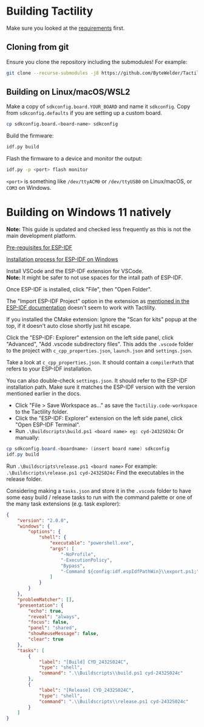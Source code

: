 # Building Tactility

Make sure you looked at the [requirements](requirements.md) first.

## Cloning from git

Ensure you clone the repository including the submodules! For example:

```sh
git clone --recurse-submodules -j8 https://github.com/ByteWelder/Tactility.git
```

## Building on Linux/macOS/WSL2

Make a copy of `sdkconfig.board.YOUR_BOARD` and name it `sdkconfig`. Copy from `sdkconfig.defaults` if you are setting up a custom board.

```sh
cp sdkconfig.board.<board-name> sdkconfig
```

Build the firmware:

```sh
idf.py build
```

Flash the firmware to a device and monitor the output:

```sh
idf.py -p <port> flash monitor
```

`<port>` is something like `/dev/ttyACM0` or `/dev/ttyUSB0` on Linux/macOS, or `COM3` on Windows.

# Building on Windows 11 natively

**Note:** This guide is updated and checked less frequently as this is not the main development platform.

[Pre-requisites for ESP-IDF](https://docs.espressif.com/projects/vscode-esp-idf-extension/en/latest/prerequisites.html)

[Installation process for ESP-IDF on Windows](https://docs.espressif.com/projects/vscode-esp-idf-extension/en/latest/installation.html)

Install VSCode and the ESP-IDF extension for VSCode.<br/>
**Note:** It might be safer to not use spaces for the intall path of ESP-IDF.


Once ESP-IDF is installed, click "File", then "Open Folder".

The "Import ESP-IDF Project" option in the extension as [mentioned in the ESP-IDF documentation](https://docs.espressif.com/projects/vscode-esp-idf-extension/en/latest/startproject.html#esp-idf-existing-esp-idf-project) doesn't seem to work with Tactility.

If you installed the CMake extension: Ignore the "Scan for kits" popup at the top, if it doesn't auto close shortly just hit escape.

Click the "ESP-IDF: Explorer" extension on the left side panel, click "Advanced", "Add .vscode subdirectory files".
This adds the `.vscode` folder to the project with `c_cpp_properties.json`, `launch.json` and `settings.json`.

Take a look at `c_cpp_properties.json`. It should contain a `compilerPath` that refers to your ESP-IDF installation.

You can also double-check `settings.json`. It should refer to the ESP-IDF installation path. Make sure it matches the ESP-IDF version with the version mentioned earlier in the docs.

- Click "File > Save Workspace as..." as save the `Tactiliy.code-workspace` to the Tactility folder.
- Click the "ESP-IDF: Explorer" extension on the left side panel, click "Open ESP-IDF Terminal".
- Run `.\Buildscripts\build.ps1 <board name> eg: cyd-2432S024c`
Or manually: 
```powershell
cp sdkconfig.board.<boardname> (insert board name) sdkconfig
idf.py build
```

Run `.\Buildscripts\release.ps1 <board name>`
For example: `.\Buildscripts\release.ps1 cyd-2432S024c`
Find the executables in the release folder.

Considering making a `tasks.json` and store it in the `.vscode` folder to have some easy build / release tasks to run with the command palette or one of the many task extensions (e.g. task explorer):

```json
{
    "version": "2.0.0",
    "windows": {
        "options": {
            "shell": {
                "executable": "powershell.exe",
                "args": [
                    "-NoProfile",
                    "-ExecutionPolicy",
                    "Bypass",
                    "-Command ${config:idf.espIdfPathWin}\\export.ps1;"
                ]
            }
        }
    },
    "problemMatcher": [],
    "presentation": {
        "echo": true,
        "reveal": "always",
        "focus": false,
        "panel": "shared",
        "showReuseMessage": false,
        "clear": true
    },
    "tasks": [
        {
            "label": "[Build] CYD_2432S024C",
            "type": "shell",
            "command": ".\\Buildscripts\\build.ps1 cyd-2432S024c"
        },
        {
            "label": "[Release] CYD_2432S024C",
            "type": "shell",
            "command": ".\\Buildscripts\\release.ps1 cyd-2432S024c"
        }
    ]
}
```
